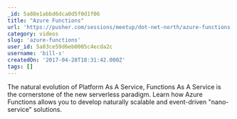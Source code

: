 ```yaml
---
_id: 5a88e1abbd6dca0d5f0d1f06
title: "Azure Functions"
url: 'https://pusher.com/sessions/meetup/dot-net-north/azure-functions'
category: videos
slug: 'azure-functions'
user_id: 5a83ce59d6eb0005c4ecda2c
username: 'bill-s'
createdOn: '2017-04-28T18:31:42.000Z'
tags: []
---
```


The natural evolution of Platform As A Service, Functions As A Service is the cornerstone of the new serverless paradigm. Learn how Azure Functions allows you to develop naturally scalable and event-driven "nano-service" solutions.
